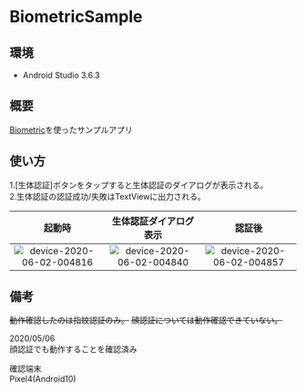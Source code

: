 # BiometricSample

## 環境
- Android Studio 3.6.3

## 概要

[Biometric](https://developer.android.com/jetpack/androidx/releases/biometric?hl=ja)を使ったサンプルアプリ

## 使い方

1.[生体認証]ボタンをタップすると生体認証のダイアログが表示される。  
2.生体認証の認証成功/失敗はTextViewに出力される。

|起動時|生体認証ダイアログ表示|認証後|
|:---:|:---:|:---:|
|![device-2020-06-02-004816](https://user-images.githubusercontent.com/11660859/83426982-fa3cd200-a46a-11ea-80be-b728a1a44281.png)|![device-2020-06-02-004840](https://user-images.githubusercontent.com/11660859/83426992-fdd05900-a46a-11ea-8e43-486c622a75f2.png)|![device-2020-06-02-004857](https://user-images.githubusercontent.com/11660859/83427002-00cb4980-a46b-11ea-97ec-87096c7d023e.png)|

## 備考

~~動作確認したのは指紋認証のみ。~~
~~顔認証については動作確認できていない。~~

2020/05/06  
顔認証でも動作することを確認済み

確認端末  
Pixel4(Android10)


